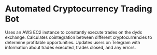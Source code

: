 # Automated Cryptocurrency Trading Bot

Uses an AWS EC2 instance to constantly execute trades on the dydx exchange. Calculates cointegration between different cryptocurrencies to determine profitable opportunities. Updates users on Telegram with information about trades executed, trades closed, and any errors.
